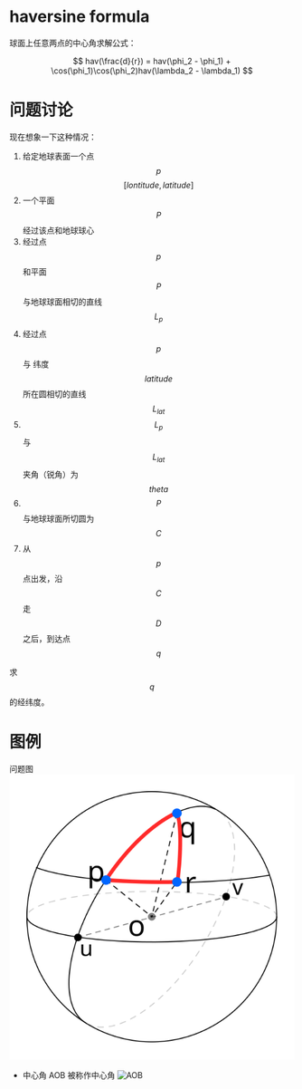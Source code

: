 # haversine formula

球面上任意两点的中心角求解公式：


$$
 hav(\frac{d}{r}) = hav(\phi_2 - \phi_1) + \cos(\phi_1)\cos(\phi_2)hav(\lambda_2 - \lambda_1)
$$


# 问题讨论

现在想象一下这种情况：  
1. 给定地球表面一个点 $$p$$ $$[lontitude, latitude]$$  
2. 一个平面 $$P$$ 经过该点和地球球心  
3. 经过点 $$p$$ 和平面 $$P$$ 与地球球面相切的直线 $$L_p$$   
4. 经过点 $$p$$ 与 纬度 $$latitude$$ 所在圆相切的直线 $$L_{lat}$$  
5. $$L_p$$ 与 $$L_{lat}$$ 夹角（锐角）为 $$theta$$  
6. $$P$$ 与地球球面所切圆为 $$C$$  
7. 从 $$p$$ 点出发，沿 $$C$$ 走 $$D$$ 之后，到达点 $$q$$

求 $$q$$ 的经纬度。

# 图例

问题图 ![question](./question.svg)

* 中心角
  AOB 被称作中心角
  ![AOB](https://upload.wikimedia.org/wikipedia/commons/thumb/0/08/Sector_central_angle_arc.svg/320px-Sector_central_angle_arc.svg.png)



